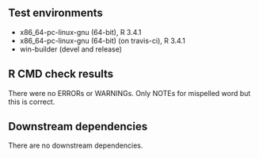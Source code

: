 ## Test environments
* x86_64-pc-linux-gnu (64-bit), R 3.4.1
* x86_64-pc-linux-gnu (64-bit) (on travis-ci), R 3.4.1
* win-builder (devel and release)

## R CMD check results
There were no ERRORs or WARNINGs. Only NOTEs for mispelled word but this is correct.
  
## Downstream dependencies
There are no downstream dependencies.
